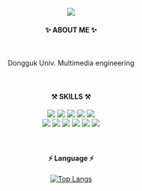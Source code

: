 
<p align="center">
  <img src="https://capsule-render.vercel.app/api?type=soft&color=ffc4cf&height=90&section=header&text=KangMinjoo&fontSize=42&fontColor=2f2f2f"/>
</p> 
<div align="center">

#### ✨  ABOUT ME ✨
<br/>

Dongguk Univ. Multimedia engineering

<br/>  


#### ⚒  SKILLS ⚒

<p>
<img src="https://img.shields.io/badge/HTML5-1572B6?style=flat-square&logo=HTML5&logoColor=white"/>
<img src="https://img.shields.io/badge/CSS3-E34F26?style=flat-square&logo=CSS3&3logoColor=white"/>
<img src="https://img.shields.io/badge/JavaScript-F7DF1E?style=flat-square&logo=JavaScript&logoColor=white"/>
<img src="https://img.shields.io/badge/jQuery-0769AD?style=flat-square&logo=jQuery&logoColor=white"/>
<img src="https://img.shields.io/badge/React-61DAFB?style=flat-square&logo=React&logoColor=white"/>
  
<br/>

<img src="https://img.shields.io/badge/Java-EF2D5E?style=flat-square&logo=java&logoColor=white"/>
<img src="https://img.shields.io/badge/Swift-FA7343?style=flat-square&logo=swift&logoColor=white"/>
<img src="https://img.shields.io/badge/Tensorflow-47A248?style=flat-square&logo=tensorflow&logoColor=white"/>
<img src="https://img.shields.io/badge/Python-3776AB?style=flat-square&logo=Python&logoColor=white"/>
<img src="https://img.shields.io/badge/Pytorch-0170FE?style=flat-square&logo=Pytorch&logoColor=white"/>
<img src="https://img.shields.io/badge/Sqlite3-273347?style=flat-square&logo=Sqlite&logoColor=white"/>  
  
</p>

<br/>

#### ⚡️ Language ⚡️


[![Top Langs](https://github-readme-stats.vercel.app/api/top-langs/?username=minjuu&layout=compact&hide=JupyterNotebook,C#)](https://github.com/minjuu) 

</div>
